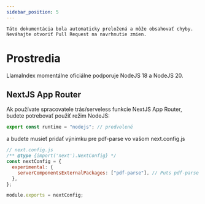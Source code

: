 ```yaml
---
sidebar_position: 5
---
```


`Táto dokumentácia bola automaticky preložená a môže obsahovať chyby. Neváhajte otvoriť Pull Request na navrhnutie zmien.`

# Prostredia

LlamaIndex momentálne oficiálne podporuje NodeJS 18 a NodeJS 20.

## NextJS App Router

Ak používate spracovatele trás/serveless funkcie NextJS App Router, budete potrebovať použiť režim NodeJS:

```js
export const runtime = "nodejs"; // predvolené
```

a budete musieť pridať výnimku pre pdf-parse vo vašom next.config.js

```js
// next.config.js
/** @type {import('next').NextConfig} */
const nextConfig = {
  experimental: {
    serverComponentsExternalPackages: ["pdf-parse"], // Puts pdf-parse in actual NodeJS mode with NextJS App Router
  },
};

module.exports = nextConfig;
```
